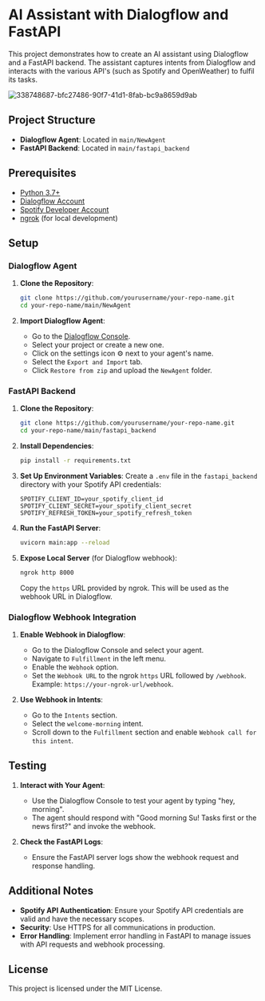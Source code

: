 # AI Assistant with Dialogflow and FastAPI

This project demonstrates how to create an AI assistant using Dialogflow and a FastAPI backend. The assistant captures intents from Dialogflow and interacts with the various API's (such as Spotify and OpenWeather) to fulfil its tasks.

![338748687-bfc27486-90f7-41d1-8fab-bc9a8659d9ab](https://github.com/suriyakumar99/sana-personal-assistant/assets/68340831/75c7524e-b1ad-47e1-979b-f351206f6821)

## Project Structure

- **Dialogflow Agent**: Located in `main/NewAgent`
- **FastAPI Backend**: Located in `main/fastapi_backend`

## Prerequisites

- [Python 3.7+](https://www.python.org/downloads/)
- [Dialogflow Account](https://dialogflow.cloud.google.com/)
- [Spotify Developer Account](https://developer.spotify.com/)
- [ngrok](https://ngrok.com/) (for local development)

## Setup

### Dialogflow Agent

1. **Clone the Repository**:
    ```bash
    git clone https://github.com/yourusername/your-repo-name.git
    cd your-repo-name/main/NewAgent
    ```

2. **Import Dialogflow Agent**:
    - Go to the [Dialogflow Console](https://dialogflow.cloud.google.com/).
    - Select your project or create a new one.
    - Click on the settings icon ⚙️ next to your agent's name.
    - Select the `Export and Import` tab.
    - Click `Restore from zip` and upload the `NewAgent` folder.

### FastAPI Backend

1. **Clone the Repository**:
    ```bash
    git clone https://github.com/yourusername/your-repo-name.git
    cd your-repo-name/main/fastapi_backend
    ```

2. **Install Dependencies**:
    ```bash
    pip install -r requirements.txt
    ```

3. **Set Up Environment Variables**:
    Create a `.env` file in the `fastapi_backend` directory with your Spotify API credentials:
    ```env
    SPOTIFY_CLIENT_ID=your_spotify_client_id
    SPOTIFY_CLIENT_SECRET=your_spotify_client_secret
    SPOTIFY_REFRESH_TOKEN=your_spotify_refresh_token
    ```

4. **Run the FastAPI Server**:
    ```bash
    uvicorn main:app --reload
    ```

5. **Expose Local Server** (for Dialogflow webhook):
    ```bash
    ngrok http 8000
    ```
    Copy the `https` URL provided by ngrok. This will be used as the webhook URL in Dialogflow.

### Dialogflow Webhook Integration

1. **Enable Webhook in Dialogflow**:
    - Go to the Dialogflow Console and select your agent.
    - Navigate to `Fulfillment` in the left menu.
    - Enable the `Webhook` option.
    - Set the `Webhook URL` to the ngrok `https` URL followed by `/webhook`. Example: `https://your-ngrok-url/webhook`.

2. **Use Webhook in Intents**:
    - Go to the `Intents` section.
    - Select the `welcome-morning` intent.
    - Scroll down to the `Fulfillment` section and enable `Webhook call for this intent`.

## Testing

1. **Interact with Your Agent**:
    - Use the Dialogflow Console to test your agent by typing "hey, morning".
    - The agent should respond with "Good morning Su! Tasks first or the news first?" and invoke the webhook.

2. **Check the FastAPI Logs**:
    - Ensure the FastAPI server logs show the webhook request and response handling.

## Additional Notes

- **Spotify API Authentication**: Ensure your Spotify API credentials are valid and have the necessary scopes.
- **Security**: Use HTTPS for all communications in production.
- **Error Handling**: Implement error handling in FastAPI to manage issues with API requests and webhook processing.

## License

This project is licensed under the MIT License.
